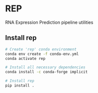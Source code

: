 # REP

RNA Expression Prediction pipeline utilities

## Install rep

```bash
# Create 'rep' conda environment
conda env create -f conda-env.yml
conda activate rep

# Install all necessary dependencies
conda install -c conda-forge implicit

# Install rep
pip install .
```

